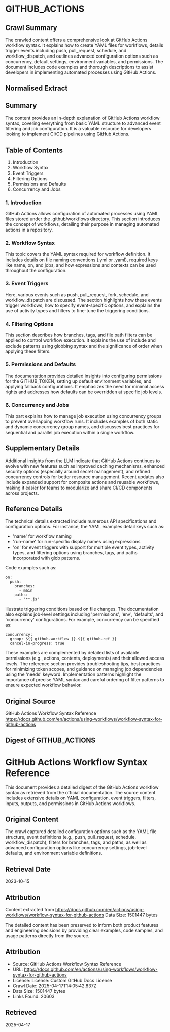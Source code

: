 # GITHUB_ACTIONS

## Crawl Summary
The crawled content offers a comprehensive look at GitHub Actions workflow syntax. It explains how to create YAML files for workflows, details trigger events including push, pull_request, schedule, and workflow_dispatch, and outlines advanced configuration options such as concurrency, default settings, environment variables, and permissions. The document includes code examples and thorough descriptions to assist developers in implementing automated processes using GitHub Actions.

## Normalised Extract
## Summary
The content provides an in-depth explanation of GitHub Actions workflow syntax, covering everything from basic YAML structure to advanced event filtering and job configuration. It is a valuable resource for developers looking to implement CI/CD pipelines using GitHub Actions.

## Table of Contents
1. Introduction
2. Workflow Syntax
3. Event Triggers
4. Filtering Options
5. Permissions and Defaults
6. Concurrency and Jobs

### 1. Introduction
GitHub Actions allows configuration of automated processes using YAML files stored under the .github/workflows directory. This section introduces the concept of workflows, detailing their purpose in managing automated actions in a repository.

### 2. Workflow Syntax
This topic covers the YAML syntax required for workflow definition. It includes details on file naming conventions (.yml or .yaml), required keys like name, on, and jobs, and how expressions and contexts can be used throughout the configuration.

### 3. Event Triggers
Here, various events such as push, pull_request, fork, schedule, and workflow_dispatch are discussed. The section highlights how these events trigger workflows, how to specify event-specific options, and explains the use of activity types and filters to fine-tune the triggering conditions.

### 4. Filtering Options
This section describes how branches, tags, and file path filters can be applied to control workflow execution. It explains the use of include and exclude patterns using globbing syntax and the significance of order when applying these filters.

### 5. Permissions and Defaults
The documentation provides detailed insights into configuring permissions for the GITHUB_TOKEN, setting up default environment variables, and applying fallback configurations. It emphasizes the need for minimal access rights and addresses how defaults can be overridden at specific job levels.

### 6. Concurrency and Jobs
This part explains how to manage job execution using concurrency groups to prevent overlapping workflow runs. It includes examples of both static and dynamic concurrency group names, and discusses best practices for sequential and parallel job execution within a single workflow.

## Supplementary Details
Additional insights from the LLM indicate that GitHub Actions continues to evolve with new features such as improved caching mechanisms, enhanced security options (especially around secret management), and refined concurrency controls for better resource management. Recent updates also include expanded support for composite actions and reusable workflows, making it easier for teams to modularize and share CI/CD components across projects.

## Reference Details
The technical details extracted include numerous API specifications and configuration options. For instance, the YAML examples detail keys such as:
- 'name' for workflow naming
- 'run-name' for run-specific display names using expressions
- 'on' for event triggers with support for multiple event types, activity types, and filtering options using branches, tags, and paths incorporated with glob patterns.

Code examples such as:
```
on:
  push:
    branches:
      - main
    paths:
      - '**.js'
```
illustrate triggering conditions based on file changes. The documentation also explains job-level settings including 'permissions', 'env', 'defaults', and 'concurrency' configurations. For example, concurrency can be specified as:
```
concurrency:
  group: ${{ github.workflow }}-${{ github.ref }}
  cancel-in-progress: true
```
These examples are complemented by detailed lists of available permissions (e.g., actions, contents, deployments) and their allowed access levels. The reference section provides troubleshooting tips, best practices for minimizing token scopes, and guidance on managing job dependencies using the 'needs' keyword. Implementation patterns highlight the importance of precise YAML syntax and careful ordering of filter patterns to ensure expected workflow behavior.

## Original Source
GitHub Actions Workflow Syntax Reference
https://docs.github.com/en/actions/using-workflows/workflow-syntax-for-github-actions

## Digest of GITHUB_ACTIONS

# GitHub Actions Workflow Syntax Reference

This document provides a detailed digest of the GitHub Actions workflow syntax as retrieved from the official documentation. The source content includes extensive details on YAML configuration, event triggers, filters, inputs, outputs, and permissions in GitHub Actions workflows.

## Original Content
The crawl captured detailed configuration options such as the YAML file structure, event definitions (e.g., push, pull_request, schedule, workflow_dispatch), filters for branches, tags, and paths, as well as advanced configuration options like concurrency settings, job-level defaults, and environment variable definitions.

## Retrieval Date
2023-10-15

## Attribution
Content extracted from https://docs.github.com/en/actions/using-workflows/workflow-syntax-for-github-actions
Data Size: 1501447 bytes

The detailed content has been preserved to inform both product features and engineering decisions by providing clear examples, code samples, and usage patterns directly from the source.

## Attribution
- Source: GitHub Actions Workflow Syntax Reference
- URL: https://docs.github.com/en/actions/using-workflows/workflow-syntax-for-github-actions
- License: License: Custom GitHub Docs License
- Crawl Date: 2025-04-17T14:05:42.837Z
- Data Size: 1501447 bytes
- Links Found: 20603

## Retrieved
2025-04-17
